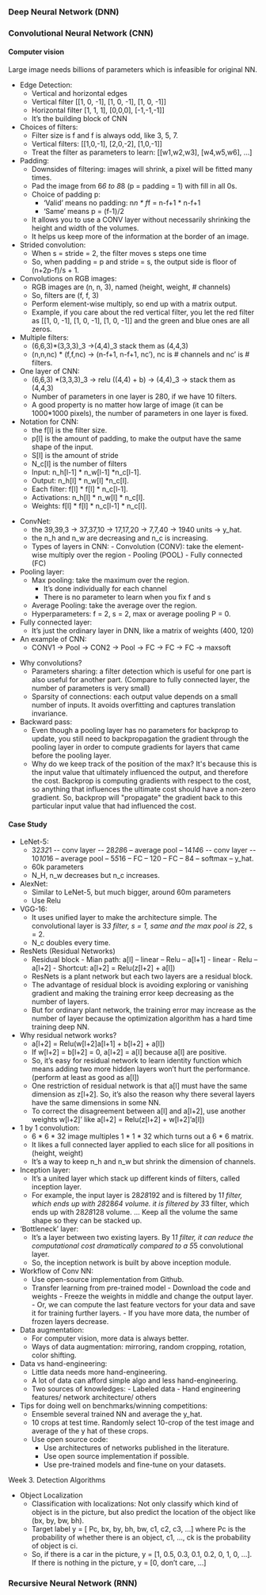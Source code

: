 ### Deep Neural Network (DNN)

### Convolutional Neural Network (CNN)

#### Computer vision

Large image needs billions of parameters which is infeasible for original NN.

* Edge Detection:
  - Vertical and horizontal edges
  - Vertical filter [[1, 0, -1], [1, 0, -1], [1, 0, -1]] 
  - Horizontal filter [1, 1, 1], [0,0,0], [-1,-1,-1]]
  - It’s the building block of CNN
* Choices of filters:
  - Filter size is f and f is always odd, like 3, 5, 7.
  - Vertical filters: [[1,0,-1], [2,0,-2], [1,0,-1]]
  - Treat the filter as parameters to learn: [[w1,w2,w3], [w4,w5,w6], …]
* Padding:
	- Downsides of filtering: images will shrink, a pixel will be fitted many times.
	- Pad the image from 6*6 to 8*8 (p = padding = 1) with fill in all 0s.
	- Choice of padding p: 
		- ‘Valid’ means no padding: n*n * f*f = n-f+1 * n-f+1
		- ‘Same’ means p = (f-1)/2
	- It allows you to use a CONV layer without necessarily shrinking the height and width of the volumes. 
	- It helps us keep more of the information at the border of an image.
* Strided convolution:
  - When s = stride = 2, the filter moves s steps one time
  - So, when padding = p and stride = s, the output side is floor of (n+2p-f)/s + 1.
* Convolutions on RGB images:
  - RGB images are (n, n, 3), named (height, weight, # channels)
  - So, filters are (f, f, 3)
  - Perform element-wise multiply, so end up with a matrix output.
  - Example, if you care about the red vertical filter, you let the red filter as [[1, 0, -1], [1, 0, -1], [1, 0, -1]] and the green and blue ones are all zeros.
* Multiple filters:
  - (6,6,3)*(3,3,3)_3 ->(4,4)_3 stack them as (4,4,3) 
  - (n,n,nc) * (f,f,nc) -> (n-f+1, n-f+1, nc’), nc is # channels and nc’ is # filters.
* One layer of CNN:
  -	(6,6,3) *(3,3,3)_3 -> relu ((4,4) + b) -> (4,4)_3 -> stack them as (4,4,3) 
  -	Number of parameters in one layer is 280, if we have 10 filters.
  -	A good property is no matter how large of image (it can be 1000*1000 pixels), the number of parameters in one layer is fixed.
* Notation for CNN:
  -	the f[l] is the filter size.
  -	p[l] is the amount of padding, to make the output have the same shape of the input.
  -	S[l] is the amount of stride
  -	N_c[l] is the number of filters
  -	Input: n_h[l-1] * n_w[l-1] *n_c[l-1].
  -	Output: n_h[l] * n_w[l] *n_c[l].
  -	Each filter: f[l] * f[l] * n_c[l-1].
  -	Activations: n_h[l] * n_w[l] * n_c[l]. 
  -	Weights: f[l] * f[l] * n_c[l-1] * n_c[l]. 
- ConvNet:
  +	the 39,39,3 -> 37,37,10 -> 17,17,20 -> 7,7,40 -> 1940 units -> y_hat.
  +	the n_h and n_w are decreasing and n_c is increasing.
  +	Types of layers in CNN:
		-	Convolution (CONV): take the element-wise multiply over the region
		-	Pooling (POOL)
		-	Fully connected (FC)
-	Pooling layer:
	-	Max pooling: take the maximum over the region.
		-	It’s done individually for each channel
		- There is no parameter to learn when you fix f and s
  	-	Average Pooling: take the average over the region.
  	-	Hyperparameters: f = 2, s = 2, max or average pooling P = 0.
-	Fully connected layer:
  	-	It’s just the ordinary layer in DNN, like a matrix of weights (400, 120)
-	An example of CNN:
  	-	CONV1 -> Pool -> CON2 -> Pool -> FC -> FC -> FC -> maxsoft
	 
*	Why convolutions?
	-	Parameters sharing: a filter detection which is useful for one part is also useful for another part. (Compare to fully connected layer, the number of parameters is very small)
  	-	Sparsity of connections: each output value depends on a small number of inputs. It avoids overfitting and captures translation invariance.
*	Backward pass:
  	-	Even though a pooling layer has no parameters for backprop to update, you still need to backpropagation the gradient through the pooling layer in order to compute gradients for layers that came before the pooling layer.
  	-	Why do we keep track of the position of the max? It's because this is the input value that ultimately influenced the output, and therefore the cost. Backprop is computing gradients with respect to the cost, so anything that influences the ultimate cost should have a non-zero gradient. So, backprop will "propagate" the gradient back to this particular input value that had influenced the cost.

#### Case Study
*	LeNet-5:
  	-	32*32*1 -- conv layer -- 28*28*6 – average pool – 14*14*6 -- conv layer -- 10*10*16 – average pool – 5*5*16 – FC – 120 – FC – 84 – softmax – y_hat.
  	-	60k parameters
  	-	N_H, n_w decreases but n_c increases.
*	AlexNet:
 	-	Similar to LeNet-5, but much bigger, around 60m parameters
  	-	Use Relu
*	VGG-16:
  	-	It uses unified layer to make the architecture simple. The convolutional layer is 3*3 filter, s = 1, same and the max pool is 2*2, s = 2.
  	-	N_c doubles every time.
*	ResNets (Residual Networks)
  	-	Residual block
    		-	Mian path:  a[l] – linear – Relu – a[l+1] - linear - Relu – a[l+2]
    		-	Shortcut: a[l+2] = Relu(z[l+2] + a[l])
  	-	ResNets is a plant network but each two layers are a residual block.
  	-	The advantage of residual block is avoiding exploring or vanishing gradient and making the training error keep decreasing as the number of layers.
  	-	But for ordinary plant network, the training error may increase as the number of layer because the optimization algorithm has a hard time training deep NN.
*	Why residual network works?
	-	a[l+2] = Relu(w[l+2]a[l+1] + b[l+2] + a[l]) 
	-	If w[l+2] = b[l+2] = 0, a[l+2] = a[l] because a[l] are positive. 
	-	So, it’s easy for residual network to learn identity function which means adding two more hidden layers won’t hurt the performance. (perform at least as good as a[l])
	-	One restriction of residual network is that a[l] must have the same dimension as z[l+2]. So, it’s also the reason why there several layers have the same dimensions in some NN.
	-	To correct the disagreement between a[l] and a[l+2], use another weights w[l+2]’ like a[l+2] = Relu(z[l+2] + w[l+2]’a[l])
*	1 by 1 convolution:
	-	6 * 6 * 32 image multiples 1 * 1 * 32 which turns out a 6 * 6 matrix.
	-	It likes a full connected layer applied to each slice for all positions in (height, weight)
	-	It’s a way to keep n_h and n_w but shrink the dimension of channels.
*	Inception layer:
	-	It’s a united layer which stack up different kinds of filters, called inception layer.
	-	For example, the input layer is 28*28*192 and is filtered by 1*1 filter, which ends up with 28*28*64 volume. it is filtered by 3*3 filter, which ends up with 28*28*128 volume. … Keep all the volume the same shape so they can be stacked up.
*	‘Bottleneck’ layer:
	-	It’s a layer between two existing layers. By 1*1 filter, it can reduce the computational cost dramatically compared to a 5*5 convolutional layer.	 
  	-	So, the inception network is built by above inception module.
*	Workflow of Conv NN:
  	-	Use open-source implementation from Github.
  	-	Transfer learning from pre-trained model
    		-	Download the code and weights
    		-	Freeze the weights in middle and change the output layer.
    		-	Or, we can compute the last feature vectors for your data and save it for training further layers.
    		-	If you have more data, the number of frozen layers decrease.
*	Data augmentation:
  	-	For computer vision, more data is always better.
  	-	Ways of data augmentation: mirroring, random cropping, rotation, color shifting.
*	Data vs hand-engineering:
  	-	Little data needs more hand-engineering.
  	-	A lot of data can afford simple algo and less hand-engineering.
  	-	Two sources of knowledges:
    		-	Labeled data
    		-	Hand engineering features/ network architecture/ others
*	Tips for doing well on benchmarks/winning competitions:
  	-	Ensemble several trained NN and average the y_hat.
  	-	10 crops at test time. Randomly select 10-crop of the test image and average of the y hat of these crops.
  	-	Use open source code:
		-	Use architectures of networks published in the literature.
		-	Use open source implementation if possible.
		-	Use pre-trained models and fine-tune on your datasets.

Week 3. Detection Algorithms
*	Object Localization
  	-	Classification with localizations: Not only classify which kind of object is in the picture, but also predict the location of the object like (bx, by, bw, bh).
  	-	Target label y = [ Pc, bx, by, bh, bw, c1, c2, c3, …] where Pc is the probability of whether there is an object, c1, …, ck is the probability of object is ci. 
  	-	So, if there is a car in the picture, y = [1, 0.5, 0.3, 0.1, 0.2, 0, 1, 0, …]. If there is nothing in the picture, y = [0, don’t care, …]

### Recursive Neural Network (RNN)

